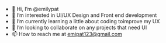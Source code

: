 - 👋 Hi, I’m @emilypat
- 👀 I’m interested in UI/UX Design and Front end development
- 🌱 I’m currently learning a little about coding toimprove my UX
- 💞️ I’m looking to collaborate on any projects that need UI
- 📫 How to reach me at emipat123@gmail.com

<!---
emilypat/emilypat is a ✨ special ✨ repository because its `README.md` (this file) appears on your GitHub profile.
You can click the Preview link to take a look at your changes.
--->
